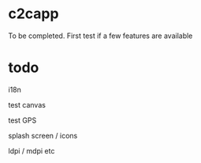 c2capp
======

To be completed.
First test if a few features are available


todo
======

i18n

test canvas

test GPS

splash screen / icons

ldpi / mdpi etc